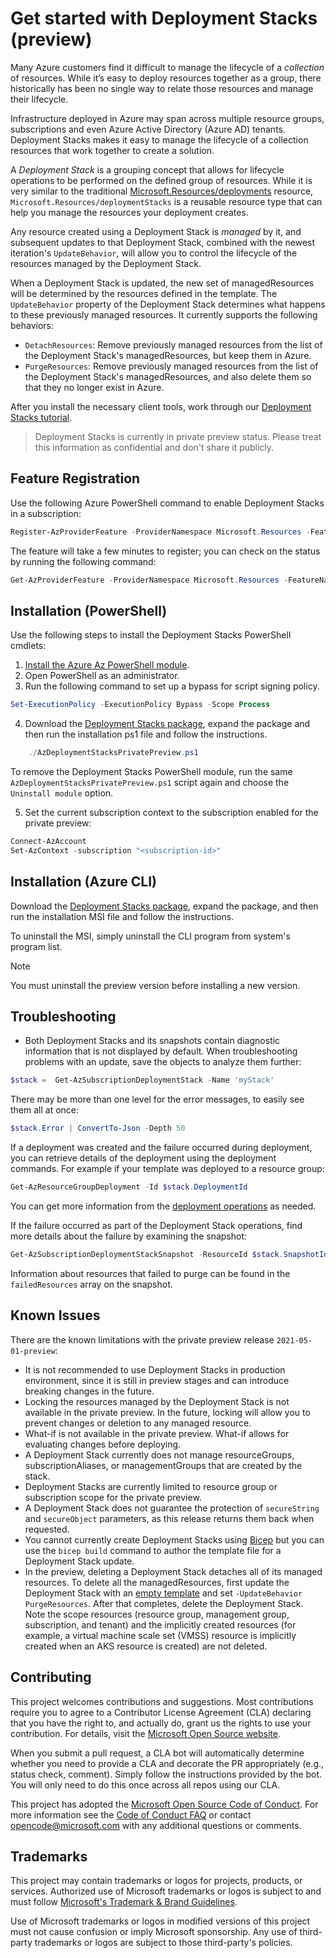 # Get started with Deployment Stacks (preview)

Many Azure customers find it difficult to manage the lifecycle of a _collection_ of resources. While
it’s easy to deploy resources together as a group, there historically has been no single way to
relate those resources and manage their lifecycle.

Infrastructure deployed in Azure may span across
multiple resource groups, subscriptions and even Azure Active Directory (Azure AD) tenants.
Deployment Stacks makes it easy to
manage the lifecycle of a collection resources that work together to create a solution.

A _Deployment Stack_ is a grouping concept that allows for lifecycle operations to be performed on
the defined group of resources. While it is very similar to the traditional
[Microsoft.Resources/deployments](https://docs.microsoft.com/azure/templates/microsoft.resources/deployments?tabs=json)
resource, `Microsoft.Resources/deploymentStacks` is a reusable resource type that can help you
manage the resources your deployment creates.

Any resource created using a Deployment Stack is
_managed_ by it, and subsequent updates to that Deployment Stack, combined with the newest
iteration's `UpdateBehavior`, will allow you to control the lifecycle of the resources managed by
the Deployment Stack.

When a Deployment Stack is updated, the new set of managedResources will be
determined by the resources defined in the template. The `UpdateBehavior` property of the
Deployment Stack determines what happens to these previously managed resources. It currently supports
the following behaviors:

- `DetachResources`: Remove previously managed resources from the list of the Deployment Stack's
  managedResources, but keep them in Azure.
- `PurgeResources`: Remove previously managed resources from the list of the Deployment Stack's
  managedResources, and also delete them so that they no longer exist in Azure.

After you install the necessary client tools, work through our [Deployment Stacks tutorial](./TUTORIAL.md).

> Deployment Stacks is currently in private preview status. Please treat this information as
> confidential and don't share it publicly.

## Feature Registration

Use the following Azure PowerShell command to enable Deployment Stacks in a subscription:

```powershell
Register-AzProviderFeature -ProviderNamespace Microsoft.Resources -FeatureName deploymentStacksPreview
```

The feature will take a few minutes to register; you can check on the status by running
the following command:

```powershell
Get-AzProviderFeature -ProviderNamespace Microsoft.Resources -FeatureName deploymentStacksPreview
```

## Installation (PowerShell)

Use the following steps to install the Deployment Stacks PowerShell cmdlets:

1. [Install the Azure Az PowerShell module](https://docs.microsoft.com/powershell/azure/new-azureps-module-az).
2. Open PowerShell as an administrator.
3. Run the following command to set up a bypass for script signing policy.

```powershell
Set-ExecutionPolicy -ExecutionPolicy Bypass -Scope Process
```

4. Download the [Deployment Stacks package](https://github.com/Azure/deployment-stacks/releases),
   expand the package and then run the installation ps1 file and follow the instructions.

```powershell
    ./AzDeploymentStacksPrivatePreview.ps1
```

To remove the Deployment Stacks PowerShell module, run the same `AzDeploymentStacksPrivatePreview.ps1`
script again and choose the `Uninstall module` option.

5. Set the current subscription context to the subscription enabled for the private preview:

```PowerShell
Connect-AzAccount
Set-AzContext -subscription "<subscription-id>"
```

## Installation (Azure CLI)

Download the [Deployment Stacks package](https://github.com/Azure/deployment-stacks/releases), expand
the package, and then run the installation MSI file and follow the instructions.

To uninstall the MSI, simply uninstall the CLI program from system's program list.

> [!NOTE]
> You must uninstall the preview version before installing a new version.

## Troubleshooting

- Both Deployment Stacks and its snapshots contain diagnostic information that is not displayed
  by default. When troubleshooting problems with an update, save the objects to analyze them
  further:

```powershell
$stack =  Get-AzSubscriptionDeploymentStack -Name 'myStack'
```

There may be more than one level for the error messages, to easily see them all at once:

```powershell
$stack.Error | ConvertTo-Json -Depth 50
```

If a deployment was created and the failure occurred during deployment, you can retrieve details of
the deployment using the deployment commands. For example if your template was deployed to a
resource group:

```powershell
Get-AzResourceGroupDeployment -Id $stack.DeploymentId
```

You can get more information from the [deployment operations](https://docs.microsoft.com/azure/azure-resource-manager/templates/deployment-history?tabs=azure-portal#get-deployment-operations-and-error-message) as needed.

If the failure occurred as part of the Deployment Stack operations,
find more details about the failure by examining the snapshot:

```powershell
Get-AzSubscriptionDeploymentStackSnapshot -ResourceId $stack.SnapshotId
```

Information about resources that failed to purge can be found in the `failedResources` array on the snapshot.

## Known Issues

There are the known limitations with the private preview release `2021-05-01-preview`:

- It is not recommended to use Deployment Stacks in production environment, since it is still in
  preview stages and can introduce breaking changes in the future.
- Locking the resources managed by the Deployment Stack is not available in the private preview. In
  the future, locking will allow you to prevent changes or deletion to any managed resource.
- What-if is not available in the private preview. What-if allows for evaluating changes before deploying.
- A Deployment Stack currently does not manage resourceGroups, subscriptionAliases, or
  managementGroups that are created by the stack.
- Deployment Stacks are currently limited to resource group or subscription scope for the private preview.
- A Deployment Stack does not guarantee the protection of `secureString` and `secureObject`
  parameters, as this release returns them back when requested.
- You cannot currently create Deployment Stacks using
  [Bicep](https://docs.microsoft.com/azure/azure-resource-manager/bicep/overview) but you can use
  the `bicep build` command to author the template file for a Deployment Stack update.
- In the preview, deleting a Deployment Stack detaches all of its managed resources. To delete all
  the managedResources, first update the Deployment Stack with an
  [empty template](./test-templates/empty-template.json) and set `-UpdateBehavior PurgeResources`.
  After that completes, delete the Deployment Stack. Note the scope resources (resource group,
  management group, subscription, and tenant) and the implicitly created resources (for example, a virtual machine scale set (VMSS)
  resource is implicitly created when an AKS resource is created) are not deleted.

## Contributing

This project welcomes contributions and suggestions. Most contributions require you to agree to a
Contributor License Agreement (CLA) declaring that you have the right to, and actually do, grant us
the rights to use your contribution. For details, visit the [Microsoft Open Source website](https://cla.opensource.microsoft.com).

When you submit a pull request, a CLA bot will automatically determine whether you need to provide
a CLA and decorate the PR appropriately (e.g., status check, comment). Simply follow the instructions
provided by the bot. You will only need to do this once across all repos using our CLA.

This project has adopted the [Microsoft Open Source Code of Conduct](https://opensource.microsoft.com/codeofconduct/).
For more information see the [Code of Conduct FAQ](https://opensource.microsoft.com/codeofconduct/faq/) or
contact [opencode@microsoft.com](mailto:opencode@microsoft.com) with any additional questions or comments.

## Trademarks

This project may contain trademarks or logos for projects, products, or services. Authorized use of
Microsoft trademarks or logos is subject to and must follow
[Microsoft's Trademark & Brand Guidelines](https://www.microsoft.com/legal/intellectualproperty/trademarks/usage/general).

Use of Microsoft trademarks or logos in modified versions of this project must not cause confusion
or imply Microsoft sponsorship. Any use of third-party trademarks or logos are subject to those
third-party's policies.
